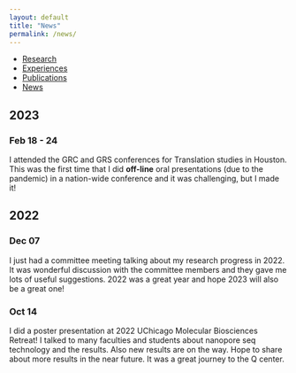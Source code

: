 ```yaml
---
layout: default
title: "News"
permalink: /news/
---
```


* [Research](https://sihaohuanguc.github.io/research)
* [Experiences](https://sihaohuanguc.github.io/experiences)
* [Publications](https://sihaohuanguc.github.io/publications)
* [News](https://sihaohuanguc.github.io/news)

## 2023
### Feb 18 - 24
I attended the GRC and GRS conferences for Translation studies in Houston. This was the first time that I did **off-line** oral presentations (due to the pandemic) in a nation-wide conference and it was challenging, but I made it!

## 2022
### Dec 07
I just had a committee meeting talking about my research progress in 2022. It was wonderful discussion with the committee members and they gave me lots of useful suggestions. 2022 was a great year and hope 2023 will also be a great one!

### Oct 14
I did a poster presentation at 2022 UChicago Molecular Biosciences Retreat! I talked to many faculties and students about nanopore seq technology and the results. Also new results are on the way. Hope to share about more results in the near future. It was a great journey to the Q center.
